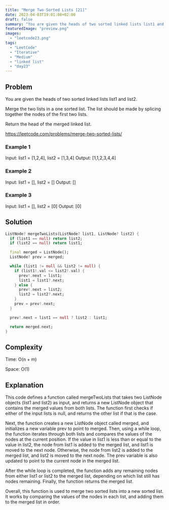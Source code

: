 ```yaml
---
title: "Merge Two Sorted Lists [21]"
date: 2023-04-03T19:01:08+02:00
draft: false
summary: "You are given the heads of two sorted linked lists list1 and list2. Merge the two lists in a one sorted list. The list should be made by splicing together the nodes of the first two lists."
featuredImage: "preview.png"
images:
  - "leetcode23.png"
tags:
  - "LeetCode"
  - "Iterative"
  - "Medium"
  - "linked list"
  - "day23"
---
```


## Problem

You are given the heads of two sorted linked lists list1 and list2.

Merge the two lists in a one sorted list. The list should be made by splicing together the nodes of the first two lists.

Return the head of the merged linked list.

<https://leetcode.com/problems/merge-two-sorted-lists/>

### Example 1

Input: list1 = [1,2,4], list2 = [1,3,4]
Output: [1,1,2,3,4,4]

### Example 2

Input: list1 = [], list2 = []
Output: []

### Example 3

Input: list1 = [], list2 = [0]
Output: [0]

## Solution

```dart {linenos=inline}
ListNode? mergeTwoLists(ListNode? list1, ListNode? list2) {
  if (list1 == null) return list2;
  if (list2 == null) return list1;

  final merged = ListNode();
  ListNode? prev = merged;

  while (list1 != null && list2 != null) {
    if (list1!.val <= list2!.val) {
      prev!.next = list1;
      list1 = list1?.next;
    } else {
      prev!.next = list2;
      list2 = list2?.next;
    }
    prev = prev!.next;
  }

  prev!.next = list1 == null ? list2 : list1;

  return merged.next;
}
```

## Complexity

Time: O(n + m)

Space: O(1)

## Explanation

This code defines a function called mergeTwoLists that takes two ListNode objects (list1 and list2) as input, and returns a new ListNode object that contains the merged values from both lists. The function first checks if either of the input lists is null, and returns the other list if that is the case.

Next, the function creates a new ListNode object called merged, and initializes a new variable prev to point to merged. Then, using a while loop, the function iterates through both lists and compares the values of the nodes at the current position. If the value in list1 is less than or equal to the value in list2, the node from list1 is added to the merged list, and list1 is moved to the next node. Otherwise, the node from list2 is added to the merged list, and list2 is moved to the next node. The prev variable is also updated to point to the current node in the merged list.

After the while loop is completed, the function adds any remaining nodes from either list1 or list2 to the merged list, depending on which list still has nodes remaining. Finally, the function returns the merged list.

Overall, this function is used to merge two sorted lists into a new sorted list. It works by comparing the values of the nodes in each list, and adding them to the merged list in order.
